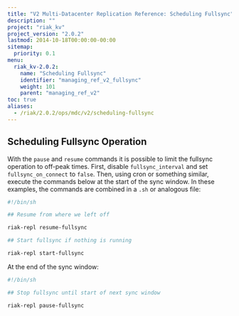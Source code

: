 ```yaml
---
title: "V2 Multi-Datacenter Replication Reference: Scheduling Fullsync"
description: ""
project: "riak_kv"
project_version: "2.0.2"
lastmod: 2014-10-18T00:00:00-00:00
sitemap:
  priority: 0.1
menu:
  riak_kv-2.0.2:
    name: "Scheduling Fullsync"
    identifier: "managing_ref_v2_fullsync"
    weight: 101
    parent: "managing_ref_v2"
toc: true
aliases:
  - /riak/2.0.2/ops/mdc/v2/scheduling-fullsync
---
```


## Scheduling Fullsync Operation

With the `pause` and `resume` commands it is possible to limit the
fullsync operation to off-peak times. First, disable `fullsync_interval`
and set `fullsync_on_connect` to `false`. Then, using cron or something
similar, execute the commands below at the start of the sync window.
In these examples, the commands are combined in a `.sh` or analogous
file:

```bash
#!/bin/sh

## Resume from where we left off

riak-repl resume-fullsync

## Start fullsync if nothing is running

riak-repl start-fullsync
```

At the end of the sync window:

```bash
#!/bin/sh

## Stop fullsync until start of next sync window

riak-repl pause-fullsync
```
